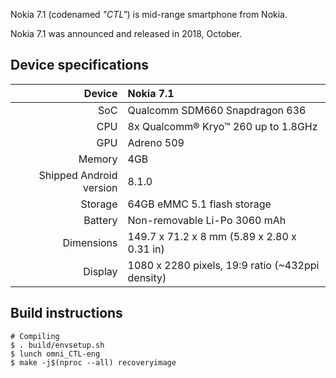  Nokia 7.1 (codenamed _"CTL"_) is mid-range smartphone from Nokia.

Nokia 7.1 was announced and released in 2018, October.

## Device specifications

| Device       |   Nokia 7.1                                     |
| -----------: | :---------------------------------------------- |
| SoC          | Qualcomm SDM660 Snapdragon 636                  |
| CPU          | 8x Qualcomm® Kryo™ 260 up to 1.8GHz             |
| GPU          | Adreno 509                                      |
| Memory       | 4GB                                             |
| Shipped Android version | 8.1.0                                |
| Storage      | 64GB eMMC 5.1 flash storage                     |
| Battery      | Non-removable Li-Po 3060 mAh                    |
| Dimensions   | 149.7 x 71.2 x 8 mm (5.89 x 2.80 x 0.31 in)     |
| Display      | 1080 x 2280 pixels, 19:9 ratio (~432ppi density)|

## Build instructions

```
# Compiling
$ . build/envsetup.sh
$ lunch omni_CTL-eng
$ make -j$(nproc --all) recoveryimage
```
